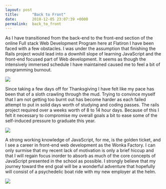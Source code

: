 ```yaml
---
layout: post
title:      "Back to Front"
date:       2018-12-05 23:07:39 +0000
permalink:  back_to_front
---
```



As I have transitioned from the back-end to the front-end section of the online Full stack Web Development Program here at Flatiron I have been faced with a few obstacles. I was under the assumption that finishing the Rails project would lead into a downhill slope of learning JavaScript and the front-end focused part of Web development. It seems as though the intensively immersed schedule I have maintained caused me to feel a bit of programming burnout.

![](https://i.imgur.com/QnxLpTo.gif)

Since taking a few days off for Thanksgiving I have felt like my pace has been that of a sloth crawling through the mud. Trying to convince myself that I am not getting too burnt out has become harder as each failed attempt to put in solid days worth of studying and coding passes. The rails project required over a weeks worth of 8 to 14 hour days. Because of this I felt it necessary to compromise my overall goals a bit to ease some of the self-induced pressure to graduate this year.

![](https://media.giphy.com/media/3oEjHIzVGrgmjr9j0I/giphy.gif)

A strong working knowledge of JavaScript, for me, is the golden ticket, and I see a career in front-end web development as the Wonka Factory. I can only surmise that my recent lack of motivation is only a brief hiccup and that I will regain focus inorder to absorb as much of the core concepts of JavaScript presented in the school as possible. I strongly believe that my journey toward the end goal will be a wonderful adventure that hopefully will consist of a psychedelic boat ride with my new employer at the helm.

![](https://thumbs.gfycat.com/UltimateGoldenCanine-max-1mb.gif)




